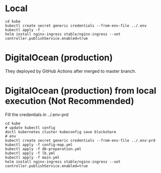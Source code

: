 # Local

```
cd kube
kubectl create secret generic credentials --from-env-file ../.env
kubectl apply -f .
helm install nginx-ingress stable/nginx-ingress --set controller.publishService.enabled=true
```
# DigitalOcean (production)

They deployed by GitHub Actions after merged to master branch.

# DigitalOcean (production) from local execution (Not Recommended)

Fill the credentials in ../.env-prd

```
cd kube
# update kubectl config
doctl kubernetes cluster kubeconfig save blockshare
# env
kubectl create secret generic credentials --from-env-file ../.env-prd
kubectl apply -f config-map.yml
kubectl apply -f db-preparation.yml
kubectl apply -f lb.yml
kubectl apply -f main.yml
helm install nginx-ingress stable/nginx-ingress --set controller.publishService.enabled=true
```

